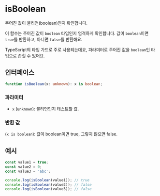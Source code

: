 # isBoolean

주어진 값이 불리언(boolean)인지 확인합니다.

이 함수는 주어진 값이 `boolean` 타입인지 엄격하게 확인합니다.
값이 `boolean`이면 `true`를 반환하고, 아니면 `false`를 반환해요.

TypeScript의 타입 가드로 주로 사용되는데요, 파라미터로 주어진 값을 `boolean`인 타입으로 좁힐 수 있어요.

## 인터페이스

```typescript
function isBoolean(x: unknown): x is boolean;
```

### 파라미터

- `x` (`unknown`): 불리언인지 테스트할 값.

### 반환 값

(`x is boolean`): 값이 boolean이면 true, 그렇지 않으면 false.

## 예시

```typescript
const value1 = true;
const value2 = 0;
const value3 = 'abc';

console.log(isBoolean(value1)); // true
console.log(isBoolean(value2)); // false
console.log(isBoolean(value3)); // false
```